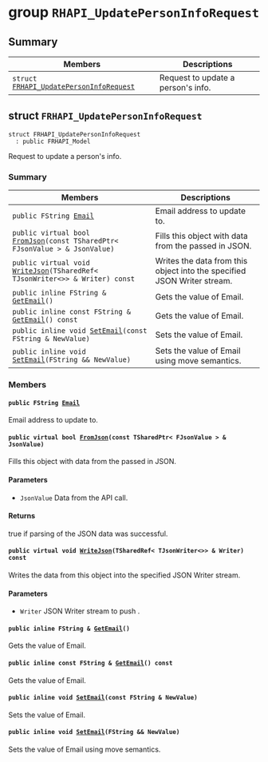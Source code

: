 # group `RHAPI_UpdatePersonInfoRequest` <a id="group__RHAPI__UpdatePersonInfoRequest"></a>

## Summary

 Members                        | Descriptions                                
--------------------------------|---------------------------------------------
`struct `[`FRHAPI_UpdatePersonInfoRequest`](#structFRHAPI__UpdatePersonInfoRequest) | Request to update a person&#39;s info.

## struct `FRHAPI_UpdatePersonInfoRequest` <a id="structFRHAPI__UpdatePersonInfoRequest"></a>

```
struct FRHAPI_UpdatePersonInfoRequest
  : public FRHAPI_Model
```

Request to update a person&#39;s info.

### Summary

 Members                        | Descriptions                                
--------------------------------|---------------------------------------------
`public FString `[`Email`](#structFRHAPI__UpdatePersonInfoRequest_1af5a820fdad3bb4e59df07be959c7858e) | Email address to update to.
`public virtual bool `[`FromJson`](#structFRHAPI__UpdatePersonInfoRequest_1a761aa4132a1c2e9a303b08d59d1e6197)`(const TSharedPtr< FJsonValue > & JsonValue)` | Fills this object with data from the passed in JSON.
`public virtual void `[`WriteJson`](#structFRHAPI__UpdatePersonInfoRequest_1a27ed6dc5682a17500361ca5e956a9eaa)`(TSharedRef< TJsonWriter<>> & Writer) const` | Writes the data from this object into the specified JSON Writer stream.
`public inline FString & `[`GetEmail`](#structFRHAPI__UpdatePersonInfoRequest_1af78a67575dd9865d044c07949b497844)`()` | Gets the value of Email.
`public inline const FString & `[`GetEmail`](#structFRHAPI__UpdatePersonInfoRequest_1a45d6be43aae6a507a369fcd3a7bf6501)`() const` | Gets the value of Email.
`public inline void `[`SetEmail`](#structFRHAPI__UpdatePersonInfoRequest_1a645433b72c507ec2fe0e716b643527cb)`(const FString & NewValue)` | Sets the value of Email.
`public inline void `[`SetEmail`](#structFRHAPI__UpdatePersonInfoRequest_1a029fb9fdd039ad651f3afb5856dbd27f)`(FString && NewValue)` | Sets the value of Email using move semantics.

### Members

#### `public FString `[`Email`](#structFRHAPI__UpdatePersonInfoRequest_1af5a820fdad3bb4e59df07be959c7858e) <a id="structFRHAPI__UpdatePersonInfoRequest_1af5a820fdad3bb4e59df07be959c7858e"></a>

Email address to update to.

#### `public virtual bool `[`FromJson`](#structFRHAPI__UpdatePersonInfoRequest_1a761aa4132a1c2e9a303b08d59d1e6197)`(const TSharedPtr< FJsonValue > & JsonValue)` <a id="structFRHAPI__UpdatePersonInfoRequest_1a761aa4132a1c2e9a303b08d59d1e6197"></a>

Fills this object with data from the passed in JSON.

#### Parameters
* `JsonValue` Data from the API call.

#### Returns
true if parsing of the JSON data was successful.

#### `public virtual void `[`WriteJson`](#structFRHAPI__UpdatePersonInfoRequest_1a27ed6dc5682a17500361ca5e956a9eaa)`(TSharedRef< TJsonWriter<>> & Writer) const` <a id="structFRHAPI__UpdatePersonInfoRequest_1a27ed6dc5682a17500361ca5e956a9eaa"></a>

Writes the data from this object into the specified JSON Writer stream.

#### Parameters
* `Writer` JSON Writer stream to push .

#### `public inline FString & `[`GetEmail`](#structFRHAPI__UpdatePersonInfoRequest_1af78a67575dd9865d044c07949b497844)`()` <a id="structFRHAPI__UpdatePersonInfoRequest_1af78a67575dd9865d044c07949b497844"></a>

Gets the value of Email.

#### `public inline const FString & `[`GetEmail`](#structFRHAPI__UpdatePersonInfoRequest_1a45d6be43aae6a507a369fcd3a7bf6501)`() const` <a id="structFRHAPI__UpdatePersonInfoRequest_1a45d6be43aae6a507a369fcd3a7bf6501"></a>

Gets the value of Email.

#### `public inline void `[`SetEmail`](#structFRHAPI__UpdatePersonInfoRequest_1a645433b72c507ec2fe0e716b643527cb)`(const FString & NewValue)` <a id="structFRHAPI__UpdatePersonInfoRequest_1a645433b72c507ec2fe0e716b643527cb"></a>

Sets the value of Email.

#### `public inline void `[`SetEmail`](#structFRHAPI__UpdatePersonInfoRequest_1a029fb9fdd039ad651f3afb5856dbd27f)`(FString && NewValue)` <a id="structFRHAPI__UpdatePersonInfoRequest_1a029fb9fdd039ad651f3afb5856dbd27f"></a>

Sets the value of Email using move semantics.

